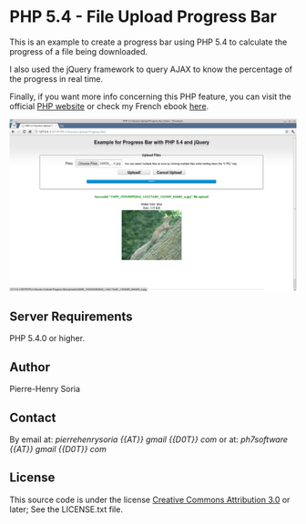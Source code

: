 # PHP 5.4 - File Upload Progress Bar

This is an example to create a progress bar using PHP 5.4 to calculate the progress of a file being downloaded.

I also used the jQuery framework to query AJAX to know the percentage of the progress in real time.

Finally, if you want more info concerning this PHP feature, you can visit the official [PHP website](http://php.net/manual/en/session.upload-progress.php) or check my French ebook [here](http://01script.com/static/gifts/books/Barre-de-Progression-avec-PHP5.4.pdf).


![Example of the progress bar](_screenshots/form_progress_bar.png)


## Server Requirements

PHP 5.4.0 or higher.


## Author

Pierre-Henry Soria


## Contact

By email at: *pierrehenrysoria {{AT}} gmail {{D0T}} com* or at: *ph7software {{AT}} gmail {{D0T}} com*


## License

This source code is under the license [Creative Commons Attribution 3.0](http://creativecommons.org/licenses/by/3.0/) or later; See the LICENSE.txt file.
